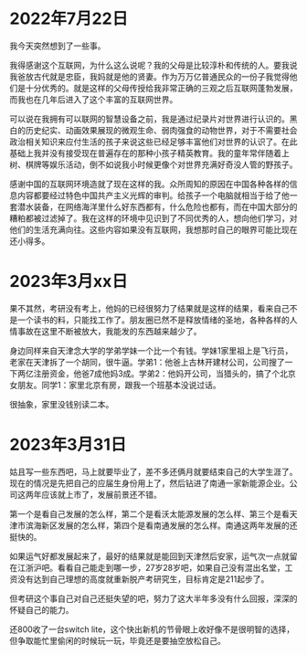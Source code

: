 # 2022年7月22日

我今天突然想到了一些事。

我得感谢这个互联网，为什么这么说呢？我的父母是比较淳朴和传统的人。要我说我爸放古代就是忠臣，我妈就是他的贤妻。作为万万亿普通民众的一份子我觉得他们是十分优秀的。就是这样的父母传授给我非常正确的三观之后互联网蓬勃发展，而我也在几年后进入了这个丰富的互联网世界。

可以说在我拥有可以联网的智慧设备之前，我是通过纪录片对世界进行认识的。黑白的历史纪实、动画效果展现的微观生命、弱肉强食的动物世界，对于不需要社会政治相关知识来应付生活的孩子来说这些已经足够丰富他们对世界的认识了。在此基础上我并没有接受现在普遍存在的那种小孩子精英教育。我的童年常伴随着上树、棋牌等娱乐活动，倒不如说我小时候更像个对世界充满好奇没人管的野孩子。

感谢中国的互联网环境造就了现在这样的我。众所周知的原因在中国各种各样的信息内容都要经过特色中国共产主义光辉的审判。给孩子一个电脑就相当于给了他一套潜水装备，在网络海洋里什么好东西都有，什么危险也都有，而在中国大部分的糟粕都被过滤掉了。我在这样的环境中见识到了不同优秀的人，想向他们学习，对他们的生活充满向往。这些内容如果没有互联网，我想那时自己的眼界可能比现在还小得多。
# 2023年3月xx日

果不其然，考研没有考上，他妈的已经很努力了结果就是这样的结果，看来自己不是一个读书的料，只能找工作了。朋友圈已然不是释放情绪的圣地，各种各样的人情事故在这里不断被放大，我能发的东西越来越少了。

身边同样来自天津念大学的学弟学妹一个比一个有钱。学妹1家里祖上是飞行员，老家在天津拆了一个胡同，很牛逼。学弟1：他爸上古林开建材公司，公司搜了一下两亿注册资金，他爸7成他妈3成。学弟2：他妈开公司，当猎头的，搞了个北京女朋友。同学1：家里北京有房，跟我一个班基本没说过话。

很抽象，家里没钱别读二本。

# 2023年3月31日

姑且写一些东西吧，马上就要毕业了，差不多还俩月就要结束自己的大学生涯了。现在的情况是先把自己的应届生身份用上了，然后钻进了南通一家新能源企业。公司这两年应该就上市了，发展前景还不错。

第一个是看自己发展的怎么样，第二个是看沃太能源发展的怎么样、第三个是看天津市滨海新区发展的怎么样，第四个是看南通发展的怎么样。南通这两年发展的还挺快的。

如果运气好都发展起来了，最好的结果就是能回到天津然后安家，运气次一点就留在江浙沪吧。看看自己能走到哪一步，27岁28岁吧，如果自己没有混出名堂，工资没有达到自己理想的高度就重新脱产考研究生，目标肯定是211起步了。

但考研这个事自己对自己还挺失望的吧，努力了这大半年多没有什么回报，深深的怀疑自己的能力。

还800收了一台switch lite，这个快出新机的节骨眼上收好像不是很明智的选择，但争取能忙里偷闲的时候玩一玩，毕竟还是要抽空放松自己。
